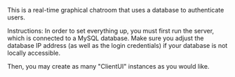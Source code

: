 This is a real-time graphical chatroom that uses a database to authenticate users.

Instructions:
In order to set everything up, you must first run the server, which is connected to a MySQL database. 
Make sure you adjust the database IP address (as well as the login credentials) if your database is not locally accessible.

Then, you may create as many "ClientUI" instances as you would like. 
